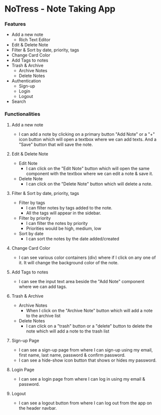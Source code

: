 # NoTress - Note Taking App

### Features
- Add a new note
  - Rich Text Editor
- Edit & Delete Note
- Filter & Sort by date, priority, tags
- Change Card Color
- Add Tags to notes
- Trash & Archive
  - Archive Notes
  - Delete Notes
- Authentication 
  - Sign-up
  - Login
  - Logout
- Search 

### Functionalities
1. Add a new note
   - I can add a note by clicking on a primary button "Add Note" or a "+" icon button which will open a textbox where we can add texts. And a "Save" button that will save the note.
 
2. Edit & Delete Note
    - Edit Note
      - I can click on the "Edit Note" button which will open the same component with the textbox where we can edit a note & save it.
    - Delete Note
      - I can click on the "Delete Note" button which will delete a note.

3. Filter & Sort by date, priority, tags
   - Filter by tags
     - I can filter notes by tags added to the note.
     - All the tags will appear in the sidebar.
   - Filter by priority
     - I can filter the notes by priority
     - Priorities would be high, medium, low
   - Sort by date
     - I can sort the notes by the date added/created
4. Change Card Color
   - I can see various color containers (div) where if I click on any one of it. It will change the background color of the note.

5. Add Tags to notes
   - I can see the input text area beside the "Add Note" component where we can add tags.

6. Trash & Archive
   - Archive Notes
     - When I click on the "Archive Note" button which will add a note to the archive list
   - Delete Notes
     - I can click on a "trash" button or a "delete" button to delete the note which will add a note to the trash list

7. Sign-up Page
   - I can see a sign-up page from where I can sign-up using my email, first name, last name, password & confirm password.
   - I can see a hide-show icon button that shows or hides my password.


8. Login Page
   - I can see a login page from where I can log in using my email & password.
 
 
9. Logout
   - I can see a logout button from where I can log out from the app on the header navbar.
   








